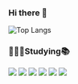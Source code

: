 
  
  ### Hi there 👋
  <!--
  ![Anurag's GitHub stats](https://github-readme-stats.vercel.app/api?username=kdh5018&show_icons=true&theme=radical)
  !-->
  
  ![Top Langs](https://github-readme-stats.vercel.app/api/top-langs/?username=kdh5018&layout=compact&theme=tokyonight)

   
  ### 👨🏻‍💻Studying📚
  <p>
    <img src="https://img.shields.io/badge/Swift-F05138?style=flat&logo=Swift&logoColor=000000"/>
    <img src="https://img.shields.io/badge/Reactivex-B7178C?style=flat&logo=reactivex&logoColor=000000"/>
    <img src="https://img.shields.io/badge/UIkit-2396F3?style=flat&logo=UIkit&logoColor=000000"/>
    <img src="https://img.shields.io/badge/Xcode-147EFB?style=flat&logo=Xcode&logoColor=000000"/>
    <img src="https://img.shields.io/badge/Firebase-FFCA28?style=flat&logo=firebase&logoColor=000000"/>
    <img src="https://img.shields.io/badge/Git-F05032?style=flat&logo=Git&logoColor=000000"/>
  </p>

  <!--
  **kdh5018/kdh5018** is a ✨ _special_ ✨ repository because its `README.md` (this file) appears on your GitHub profile.

  Here are some ideas to get you started:

  - 🔭 I’m currently working on ...
  - 🌱 I’m currently learning ...
  - 👯 I’m looking to collaborate on ...
  - 🤔 I’m looking for help with ...
  - 💬 Ask me about ...
  - 📫 How to reach me: ...
  - 😄 Pronouns: ...
  - ⚡ Fun fact: ...
  -->

